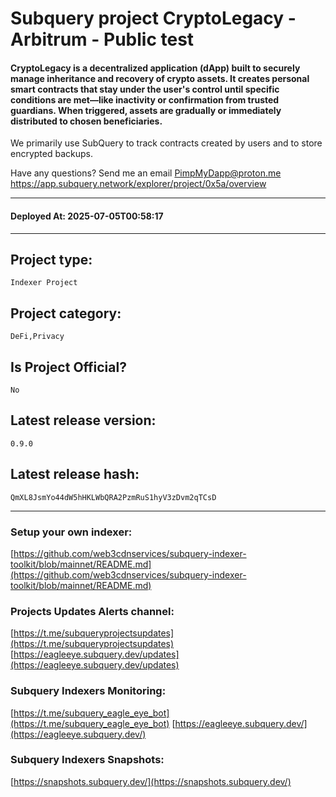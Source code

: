 # Subquery project CryptoLegacy - Arbitrum - Public test 
####  CryptoLegacy is a decentralized application (dApp) built to securely manage inheritance and recovery of crypto assets. It creates personal smart contracts that stay under the user's control until specific conditions are met—like inactivity or confirmation from trusted guardians. When triggered, assets are gradually or immediately distributed to chosen beneficiaries.

We primarily use SubQuery to track contracts created by users and to store encrypted backups.

Have any questions? Send me an email PimpMyDapp@proton.me
https://app.subquery.network/explorer/project/0x5a/overview
____
#### Deployed At: 2025-07-05T00:58:17
____

## Project type:
`Indexer Project`

## Project category:
`DeFi,Privacy`

## Is Project Official?
`No`

## Latest release version:
`0.9.0`

## Latest release hash:
`QmXL8JsmYo44dW5hHKLWbQRA2PzmRuS1hyV3zDvm2qTCsD`



___
### Setup your own indexer:

[https://github.com/web3cdnservices/subquery-indexer-toolkit/blob/mainnet/README.md](https://github.com/web3cdnservices/subquery-indexer-toolkit/blob/mainnet/README.md)

### Projects Updates Alerts channel:

[https://t.me/subqueryprojectsupdates](https://t.me/subqueryprojectsupdates) [https://eagleeye.subquery.dev/updates](https://eagleeye.subquery.dev/updates)

### Subquery Indexers Monitoring:

[https://t.me/subquery_eagle_eye_bot](https://t.me/subquery_eagle_eye_bot) [https://eagleeye.subquery.dev/](https://eagleeye.subquery.dev/)


### Subquery Indexers Snapshots:

[https://snapshots.subquery.dev/](https://snapshots.subquery.dev/)
